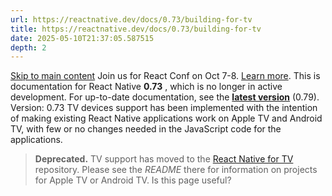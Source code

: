 ```yaml
---
url: https://reactnative.dev/docs/0.73/building-for-tv
title: https://reactnative.dev/docs/0.73/building-for-tv
date: 2025-05-10T21:37:05.587515
depth: 2
---
```


[Skip to main content](https://reactnative.dev/docs/0.73/building-for-tv#__docusaurus_skipToContent_fallback)
Join us for React Conf on Oct 7-8. [Learn more](https://conf.react.dev).
This is documentation for React Native **0.73** , which is no longer in active development.
For up-to-date documentation, see the **[latest version](https://reactnative.dev/docs/building-for-tv)** (0.79).
Version: 0.73
TV devices support has been implemented with the intention of making existing React Native applications work on Apple TV and Android TV, with few or no changes needed in the JavaScript code for the applications.
> **Deprecated.** TV support has moved to the [React Native for TV](https://github.com/react-native-tvos/react-native-tvos#readme) repository. Please see the _README_ there for information on projects for Apple TV or Android TV.
Is this page useful?

